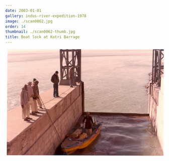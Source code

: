 ```yaml
---
date: 2003-01-01
gallery: indus-river-expedition-1978
image: ./scan0062.jpg
order: 14
thumbnail: ./scan0062-thumb.jpg
title: Boat lock at Kotri Barrage
---
```


![Boat lock at Kotri Barrage](./scan0062.jpg)